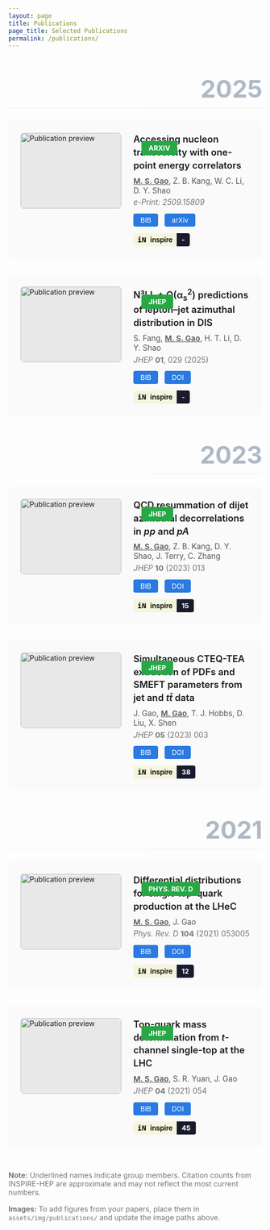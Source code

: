 ```yaml
---
layout: page
title: Publications
page_title: Selected Publications
permalink: /publications/
---
```


<div class="publications">

<div class="year">2025</div>

<div class="publication">
  <div class="pub-row">
    <div class="pub-image">
      <img src="{{ '/assets/img/publications/placeholder.svg' | relative_url }}" alt="Publication preview">
    </div>
    <div class="pub-content">
      <div class="venue-badge-top">arXiv</div>
      <div class="pub-title">Accessing nucleon transversity with one-point energy correlators</div>
      <div class="pub-authors"><span class="author-self">M. S. Gao</span>, Z. B. Kang, W. C. Li, D. Y. Shao</div>
      <div class="pub-venue"><em>e-Print: 2509.15809</em></div>
      <div class="pub-links">
        <a class="bib-btn" onclick="toggleBib('bib-2025-1')">BIB</a>
        <a href="https://arxiv.org/abs/2509.15809" target="_blank">arXiv</a>
        <div class="inspire-badge">
          <a href="https://inspirehep.net/literature?q=2509.15809" target="_blank">
            <span class="inspire-icon">iN</span>
            <span class="inspire-text">inspire</span>
            <span class="inspire-count">-</span>
          </a>
        </div>
      </div>
      <div id="bib-2025-1" class="bibtex" style="display:none;">
        <pre>@article{Gao:2025transversity,
  author = {Gao, Mei-Sen and Kang, Zhong-Bo and Li, Wen-Chen and Shao, Ding-Yu},
  title = {Accessing nucleon transversity with one-point energy correlators},
  year = {2025},
  eprint = {2509.15809},
  archivePrefix = {arXiv},
  primaryClass = {hep-ph}
}</pre>
      </div>
    </div>
  </div>
</div>

<div class="publication">
  <div class="pub-row">
    <div class="pub-image">
      <img src="{{ '/assets/img/publications/placeholder.svg' | relative_url }}" alt="Publication preview">
    </div>
    <div class="pub-content">
      <div class="venue-badge-top">JHEP</div>
      <div class="pub-title">N³LL + O(α<sub>s</sub><sup>2</sup>) predictions of lepton–jet azimuthal distribution in DIS</div>
      <div class="pub-authors">S. Fang, <span class="author-self">M. S. Gao</span>, H. T. Li, D. Y. Shao</div>
      <div class="pub-venue"><em>JHEP</em> <strong>01</strong>, 029 (2025)</div>
      <div class="pub-links">
        <a class="bib-btn" onclick="toggleBib('bib-2025-2')">BIB</a>
        <a href="https://doi.org/10.1007/JHEP01(2025)029" target="_blank">DOI</a>
        <div class="inspire-badge">
          <a href="https://inspirehep.net/literature?q=JHEP%2001%20029%202025%20Fang" target="_blank">
            <span class="inspire-icon">iN</span>
            <span class="inspire-text">inspire</span>
            <span class="inspire-count">-</span>
          </a>
        </div>
      </div>
      <div id="bib-2025-2" class="bibtex" style="display:none;">
        <pre>@article{Fang:2025jhep,
  author = {Fang, Shen and Gao, Mei-Sen and Li, Hai-Tao and Shao, Ding-Yu},
  title = {N³LL + O(α_s²) predictions of lepton–jet azimuthal distribution in DIS},
  journal = {JHEP},
  volume = {01},
  pages = {029},
  year = {2025},
  doi = {10.1007/JHEP01(2025)029}
}</pre>
      </div>
    </div>
  </div>
</div>

<div class="year">2023</div>

<div class="publication">
  <div class="pub-row">
    <div class="pub-image">
      <img src="{{ '/assets/img/publications/placeholder.svg' | relative_url }}" alt="Publication preview">
    </div>
    <div class="pub-content">
      <div class="venue-badge-top">JHEP</div>
      <div class="pub-title">QCD resummation of dijet azimuthal decorrelations in <em>pp</em> and <em>pA</em></div>
      <div class="pub-authors"><span class="author-self">M. S. Gao</span>, Z. B. Kang, D. Y. Shao, J. Terry, C. Zhang</div>
      <div class="pub-venue"><em>JHEP</em> <strong>10</strong> (2023) 013</div>
      <div class="pub-links">
        <a class="bib-btn" onclick="toggleBib('bib-2023-1')">BIB</a>
        <a href="https://doi.org/10.1007/JHEP10(2023)013" target="_blank">DOI</a>
        <div class="inspire-badge">
          <a href="https://inspirehep.net/literature?q=JHEP%2010%20013%202023%20Gao" target="_blank">
            <span class="inspire-icon">iN</span>
            <span class="inspire-text">inspire</span>
            <span class="inspire-count">15</span>
          </a>
        </div>
      </div>
      <div id="bib-2023-1" class="bibtex" style="display:none;">
        <pre>@article{Gao:2023dijet,
  author = {Gao, Mei-Sen and Kang, Zhong-Bo and Shao, Ding-Yu and Terry, John and Zhang, Cheng},
  title = {QCD resummation of dijet azimuthal decorrelations in pp and pA},
  journal = {JHEP},
  volume = {10},
  pages = {013},
  year = {2023},
  doi = {10.1007/JHEP10(2023)013}
}</pre>
      </div>
    </div>
  </div>
</div>

<div class="publication">
  <div class="pub-row">
    <div class="pub-image">
      <img src="{{ '/assets/img/publications/placeholder.svg' | relative_url }}" alt="Publication preview">
    </div>
    <div class="pub-content">
      <div class="venue-badge-top">JHEP</div>
      <div class="pub-title">Simultaneous CTEQ-TEA extraction of PDFs and SMEFT parameters from jet and <em>tt̄</em> data</div>
      <div class="pub-authors">J. Gao, <span class="author-self">M. Gao</span>, T. J. Hobbs, D. Liu, X. Shen</div>
      <div class="pub-venue"><em>JHEP</em> <strong>05</strong> (2023) 003</div>
      <div class="pub-links">
        <a class="bib-btn" onclick="toggleBib('bib-2023-2')">BIB</a>
        <a href="https://doi.org/10.1007/JHEP05(2023)003" target="_blank">DOI</a>
        <div class="inspire-badge">
          <a href="https://inspirehep.net/literature?q=JHEP%2005%20003%202023%20Gao%20Hobbs" target="_blank">
            <span class="inspire-icon">iN</span>
            <span class="inspire-text">inspire</span>
            <span class="inspire-count">38</span>
          </a>
        </div>
      </div>
      <div id="bib-2023-2" class="bibtex" style="display:none;">
        <pre>@article{Gao:2023smeft,
  author = {Gao, Jun and Gao, Meisen and Hobbs, T. J. and Liu, Deping and Shen, Xiaoxu},
  title = {Simultaneous CTEQ-TEA extraction of PDFs and SMEFT parameters from jet and tt̄ data},
  journal = {JHEP},
  volume = {05},
  pages = {003},
  year = {2023},
  doi = {10.1007/JHEP05(2023)003}
}</pre>
      </div>
    </div>
  </div>
</div>

<div class="year">2021</div>

<div class="publication">
  <div class="pub-row">
    <div class="pub-image">
      <img src="{{ '/assets/img/publications/placeholder.svg' | relative_url }}" alt="Publication preview">
    </div>
    <div class="pub-content">
      <div class="venue-badge-top">Phys. Rev. D</div>
      <div class="pub-title">Differential distributions for single top-quark production at the LHeC</div>
      <div class="pub-authors"><span class="author-self">M. S. Gao</span>, J. Gao</div>
      <div class="pub-venue"><em>Phys. Rev. D</em> <strong>104</strong> (2021) 053005</div>
      <div class="pub-links">
        <a class="bib-btn" onclick="toggleBib('bib-2021-1')">BIB</a>
        <a href="https://doi.org/10.1103/PhysRevD.104.053005" target="_blank">DOI</a>
        <div class="inspire-badge">
          <a href="https://inspirehep.net/literature?q=PhysRevD.104.053005" target="_blank">
            <span class="inspire-icon">iN</span>
            <span class="inspire-text">inspire</span>
            <span class="inspire-count">12</span>
          </a>
        </div>
      </div>
      <div id="bib-2021-1" class="bibtex" style="display:none;">
        <pre>@article{Gao:2021lhec,
  author = {Gao, Mei-Sen and Gao, Jun},
  title = {Differential distributions for single top-quark production at the LHeC},
  journal = {Phys. Rev. D},
  volume = {104},
  pages = {053005},
  year = {2021},
  doi = {10.1103/PhysRevD.104.053005}
}</pre>
      </div>
    </div>
  </div>
</div>

<div class="publication">
  <div class="pub-row">
    <div class="pub-image">
      <img src="{{ '/assets/img/publications/placeholder.svg' | relative_url }}" alt="Publication preview">
    </div>
    <div class="pub-content">
      <div class="venue-badge-top">JHEP</div>
      <div class="pub-title">Top-quark mass determination from <em>t</em>-channel single-top at the LHC</div>
      <div class="pub-authors"><span class="author-self">M. S. Gao</span>, S. R. Yuan, J. Gao</div>
      <div class="pub-venue"><em>JHEP</em> <strong>04</strong> (2021) 054</div>
      <div class="pub-links">
        <a class="bib-btn" onclick="toggleBib('bib-2021-2')">BIB</a>
        <a href="https://doi.org/10.1007/JHEP04(2021)054" target="_blank">DOI</a>
        <div class="inspire-badge">
          <a href="https://inspirehep.net/literature?q=JHEP%2004%20054%202021%20Gao" target="_blank">
            <span class="inspire-icon">iN</span>
            <span class="inspire-text">inspire</span>
            <span class="inspire-count">45</span>
          </a>
        </div>
      </div>
      <div id="bib-2021-2" class="bibtex" style="display:none;">
        <pre>@article{Gao:2021topmass,
  author = {Gao, Mei-Sen and Yuan, Shuo-Ren and Gao, Jun},
  title = {Top-quark mass determination from t-channel single-top at the LHC},
  journal = {JHEP},
  volume = {04},
  pages = {054},
  year = {2021},
  doi = {10.1007/JHEP04(2021)054}
}</pre>
      </div>
    </div>
  </div>
</div>

</div>

<script>
function toggleBib(id) {
  var bib = document.getElementById(id);
  if (bib.style.display === "none") {
    bib.style.display = "block";
  } else {
    bib.style.display = "none";
  }
}
</script>

<style>
.publications {
  margin-top: 2rem;
}

.year {
  font-size: 3rem;
  font-weight: 700;
  color: #002147;
  text-align: right;
  margin-top: 3rem;
  margin-bottom: 1.5rem;
  border-bottom: 2px solid #e8e8e8;
  padding-bottom: 0.5rem;
  opacity: 0.3;
}

.publication {
  margin-bottom: 2rem;
}

.pub-row {
  display: flex;
  gap: 1.5rem;
  padding: 1.5rem;
  background-color: #fafafa;
  border-radius: 8px;
  transition: background-color 0.3s;
  position: relative;
}

.pub-row:hover {
  background-color: #f0f0f0;
}

.pub-image {
  flex-shrink: 0;
  width: 200px;
  height: 150px;
  border-radius: 6px;
  overflow: hidden;
  background-color: #e8e8e8;
  position: relative;
}

.pub-image img {
  width: 100%;
  height: 100%;
  object-fit: cover;
}

.venue-badge-top {
  position: absolute;
  top: 1rem;
  left: 1rem;
  padding: 6px 14px;
  background-color: #28a745;
  color: white;
  border-radius: 4px;
  font-size: 0.85rem;
  font-weight: 700;
  text-transform: uppercase;
  z-index: 10;
}

.pub-content {
  flex: 1;
  position: relative;
  padding-left: 0;
}

.pub-title {
  font-size: 1.15rem;
  font-weight: 600;
  margin-bottom: 0.5rem;
  margin-top: 0;
  line-height: 1.4;
}

.pub-authors {
  color: #555;
  margin-bottom: 0.3rem;
  font-size: 0.95rem;
}

.author-self {
  text-decoration: underline;
  font-weight: 600;
}

.pub-venue {
  color: #757575;
  margin-bottom: 0.8rem;
  font-size: 0.95rem;
}

.pub-links {
  display: flex;
  align-items: center;
  gap: 0.8rem;
  flex-wrap: wrap;
}

.pub-links a.bib-btn,
.pub-links a:not(.inspire-badge a) {
  padding: 5px 14px;
  background-color: #2a7ae2;
  color: white !important;
  border-radius: 4px;
  font-size: 0.85rem;
  text-decoration: none;
  display: inline-block;
  transition: background-color 0.3s;
}

.pub-links a.bib-btn {
  background-color: #6c757d;
  cursor: pointer;
}

.pub-links a.bib-btn:hover {
  background-color: #5a6268;
}

.pub-links a:not(.inspire-badge a):hover {
  background-color: #1e5ba8;
  text-decoration: none;
}

/* INSPIRE badge styling - like al-folio */
.inspire-badge {
  display: inline-flex;
}

.inspire-badge a {
  display: inline-flex;
  align-items: center;
  text-decoration: none;
  border-radius: 4px;
  overflow: hidden;
  font-size: 0.85rem;
}

.inspire-icon {
  background-color: #f5f5dc;
  color: #000;
  padding: 5px 8px;
  font-weight: 700;
  font-family: monospace;
  font-size: 0.9rem;
}

.inspire-text {
  background-color: #f5f5dc;
  color: #000;
  padding: 5px 8px 5px 0;
  font-weight: 600;
}

.inspire-count {
  background-color: #1a1a2e;
  color: white;
  padding: 5px 10px;
  font-weight: 700;
}

.inspire-badge a:hover {
  opacity: 0.9;
}

.bibtex {
  margin-top: 1rem;
  padding: 1rem;
  background-color: #f5f5f5;
  border-left: 3px solid #2a7ae2;
  border-radius: 4px;
}

.bibtex pre {
  margin: 0;
  padding: 0;
  background-color: transparent;
  font-size: 0.85rem;
  line-height: 1.5;
  overflow-x: auto;
}

@media screen and (max-width: 768px) {
  .pub-row {
    flex-direction: column;
  }
  
  .pub-image {
    width: 100%;
    height: 200px;
  }
  
  .venue-badge-top {
    top: 0.5rem;
    left: 0.5rem;
  }
  
  .year {
    font-size: 2rem;
  }
}
</style>

<p style="margin-top: 3rem; color: #757575; font-size: 0.9rem;">
  <strong>Note:</strong> Underlined names indicate group members. Citation counts from INSPIRE-HEP are approximate and may not reflect the most current numbers.
</p>

<p style="margin-top: 1rem; color: #757575; font-size: 0.9rem;">
  <strong>Images:</strong> To add figures from your papers, place them in <code>assets/img/publications/</code> and update the image paths above.
</p>
